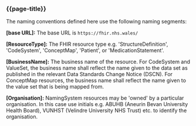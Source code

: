### {{page-title}}

The naming conventions defined here use the following naming segments:

**[base URL]:** The base URL  is ```https://fhir.nhs.wales/```

**[ResourceType]:** The FHIR resource type e.g. 'StructureDefinition', 'CodeSystem', 'ConceptMap', 'Patient', or 'MedicationStatement'.  

**[BusinessName]:** The business name of the resource. For CodeSystem and ValueSet, the business name shall reflect the name given to the data set as published in the relevant Data Standards Change Notice (DSCN). For ConceptMap resources, the business name shall reflect the name given to the value set that is being mapped from. 

**[Organisation]:** NamingSystem resources may be 'owned' by a particular organisation. In this case use initials e.g. ABUHB (Aneurin Bevan University Health Board), VUNHST (Velindre University NHS Trust) etc. to identify the organisation.

<!--
*Note that in some cases the HL7 FHIR standard mandates value sets that do not match the equivalent Wales data standards e.g. [AdministrativeGender](https://hl7.org/fhir/R4/valueset-administrative-gender.html). In this case a concept map is required to map from the HL7 standard to the Welsh standard.*
-->
<br>